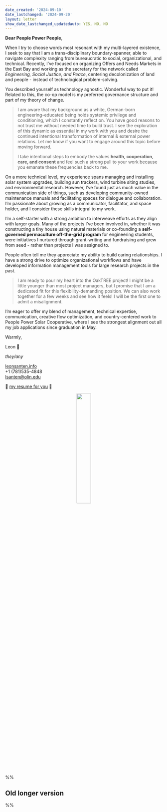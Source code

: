 ```yaml
---
date_created: '2024-09-10'
date_lastchanged: '2024-09-20'
layout: letter
show_date_lastchanged_updatedauto: YES, NO, NO
---
```




**Dear People Power People**, 

When I try to choose words most resonant with my multi-layered existence, I seek to say that I am a trans-disciplinary boundary-spanner, able to navigate complexity ranging from bureaucratic to social, organizational, and technical. Recently, I’ve focused on organizing Offers and Needs Markets in the East Bay and working as the secretary for the network called *Engineering, Social Justice, and Peace*, centering decolonization of land and people - instead of technological problem-solving. 

You described yourself as technology agnostic. Wonderful way to put it! Related to this, the co-op model is my preferred governance structure and part of my theory of change.

>I am aware that my background as a white, German-born engineering-educated being holds systemic privilege and conditioning, which I constantly reflect on. You have good reasons to not trust me without needed time to build trust. I see the exploration of this dynamic as essential in my work with you and desire the continued intentional transformation of internal & external power relations. Let me know if you want to engage around this topic before moving forward. 
>
>I take intentional steps to embody the values **health, cooperation, care, and consent** and feel such a strong pull to your work because you emanate these frequencies back to me. 

On a more technical level, my experience spans managing and installing solar system upgrades, building sun trackers, wind turbine siting studies, and environmental research. However, I’ve found just as much value in the communication side of things, such as developing community-owned maintenance manuals and facilitating spaces for dialogue and collaboration. I’m passionate about growing as a communicator, facilitator, and space holder, and I consider these skills integral to my work.

I’m a self-starter with a strong ambition to interweave efforts as they align with larger goals. Many of the projects I’ve been involved in, whether it was constructing a tiny house using natural materials or co-founding a **self-governed permaculture off-the-grid program** for engineering students, were initiatives I nurtured through grant-writing and fundraising and grew from seed - rather than projects I was assigned to.

People often tell me they appreciate my ability to build caring relationships. I have a strong drive to optimize organizational workflows and have developed information management tools for large research projects in the past.

>I am ready to pour my heart into the OakTREE project! I might be a little younger than most project managers, but I promise that I am a dedicated fit for this flexibility-demanding position. We can also work together for a few weeks and see how it feels! I will be the first one to admit a misalignment. 

I’m eager to offer my blend of management, technical expertise, communication, creative flow optimization, and country-centered work to People Power Solar Cooperative, where I see the strongest alignment out all my job applications since graduation in May.

Warmly, 

Leon 🌻

*they/any* <br>


[leonsanten.info](https://leonsanten.info/)<br>+1 (781)535-4848<br>lsanten@olin.edu

💠 [my resume for you](https://leonsanten.info/pdfs/energy-democracy-resume.pdf) 💠 

<center><img src="https://leonsanten.info/images/myself4.jpg" style="width: 30%; object-fit: contain; border-radius: 10px;"></center><br><br>



%%
## Old longer version



%%
